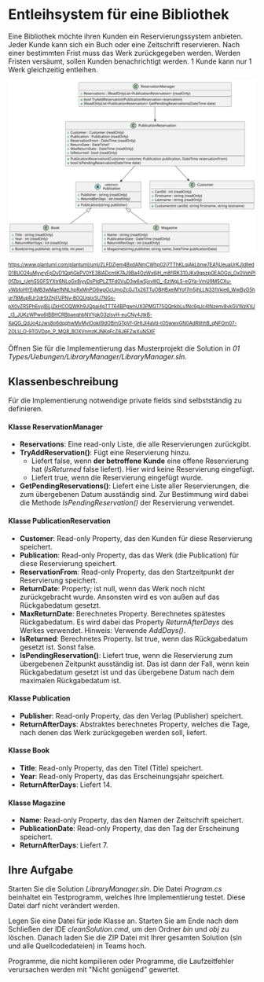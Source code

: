# Entleihsystem für eine Bibliothek

Eine Bibliothek möchte ihren Kunden ein Reservierungssystem anbieten. Jeder Kunde kann sich
ein Buch oder eine Zeitschrift reservieren. Nach einer bestimmten Frist muss das Werk
zurückgegeben werden. Werden Fristen versäumt, sollen Kunden benachrichtigt werden. 1 Kunde
kann nur 1 Werk gleichzeitig entleihen.

![](modell_1837.svg)

<small><sup>
https://www.plantuml.com/plantuml/uml/ZLFDZjem4BxdANmCWhp02j7TThKLqjAkLbnw7EA1jUeuaUrKJIdlledD18UO24uMyyryFpDvD1QqhGkPV0YE38lADcmlK7AJ9Ba4OzWx6jH_m8fIRK310JKx9gpzpOEAOGzi_Ox0VohPl0fZbs_rJehS5GFSYXtr6NLoGx8iyyDsPIdPLZTFd0VuD3w6wSjxvlllO_-EzWqL5-eGYa-VmU9M5CXu-vWbfoHYEijMB3wMaefNNLhpRxMnPO6wpOcUmoZcGJTx26TTuOBHBxeiMYof7m5jhLLN331Vkie6_WwByG5hur78MupRJr2drStZhjFUPNv-B0QUgijxSU7NGs-pX0vZRSPh6syjBiLjZkHCOQWKh9JQpai4pTTT64BPgwnUX3PMGT75QQnkbLu1Nc6gJc4INzenv8vkGVWzKVJ_I3_JUKzWPwo6tBBHCRBbaeghbNVYgkO3zIsvH-euCNy4JtkB-XaQG_QdJo4zJws8o6dqqhwMvMylOokil9dOBmGTpVf-GHtJI4aVd-tO5wwvGN0AdRIihhB_qNFOm07-2OLU_O-9TGVDqn_P_MQ8_BOXVnmzKJNKqFcZ6J6FZwXuNSXF
</sup></small>

Öffnen Sie für die Implementierung das Musterprojekt die Solution in *01 Types/Uebungen/LibraryManager/LibraryManager.sln*.

## Klassenbeschreibung

Für die Implementierung notwendige private fields sind selbstständig zu definieren.

#### Klasse ReservationManager

- **Reservations**: Eine read-only Liste, die alle Reservierungen zurückgibt.
- **TryAddReservation()**: Fügt eine Reservierung hinzu.
  - Liefert false, wenn **der betroffene Kunde** eine offene Reservierung hat (*IsReturned* false liefert).
    Hier wird keine Reservierung eingefügt.
  - Liefert true, wenn die Reservierung eingefügt wurde.
- **GetPendingReservations()**: Liefert eine Liste aller Reservierungen, die zum
  übergebenen Datum ausständig sind. Zur Bestimmung wird dabei die Methode
  *IsPendingReservation()* der Reservierung verwendet.

#### Klasse PublicationReservation

- **Customer**: Read-only Property, das den Kunden für diese Reservierung speichert.
- **Publication**: Read-only Property, das das Werk (die Publication) für diese Reservierung speichert.
- **ReservationFrom**: Read-only Property, das den Startzeitpunkt der Reservierung speichert.
- **ReturnDate**: Property; ist null, wenn das Werk noch nicht zurückgebracht wurde. Ansonsten
  wird es von außen auf das Rückgabedatum gesetzt.
- **MaxReturnDate**: Berechnetes Property. Berechnetes spätestes Rückgabedatum. Es wird dabei das 
  Property *ReturnAfterDays* des Werkes verwendet. Hinweis: Verwende *AddDays()*.
- **IsReturned**: Berechnetes Property. Ist true, wenn das Rückgabedatum gesetzt ist. Sonst false.
- **IsPendingReservation()**: Liefert true, wenn die Reservierung zum übergebenen Zeitpunkt
  ausständig ist. Das ist dann der Fall, wenn kein Rückgabedatum gesetzt ist und das
  übergebene Datum nach dem maximalen Rückgabedatum ist.

#### Klasse Publication

- **Publisher**: Read-only Property, das den Verlag (Publisher) speichert.
- **ReturnAfterDays**: Abstraktes berechnetes Property, welches die Tage, nach denen das Werk
  zurückgegeben werden soll, liefert.

#### Klasse Book

- **Title**: Read-only Property, das den Titel (Title) speichert.
- **Year**: Read-only Property, das das Erscheinungsjahr speichert.
- **ReturnAfterDays**: Liefert 14.

#### Klasse Magazine

- **Name**: Read-only Property, das den Namen der Zeitschrift speichert.
- **PublicationDate**: Read-only Property, das den Tag der Erscheinung speichert.
- **ReturnAfterDays**: Liefert 7.

## Ihre Aufgabe

Starten Sie die Solution *LibraryManager.sln*. Die Datei *Program.cs* beinhaltet ein Testprogramm,
welches Ihre Implementierung testet. Diese Datei darf nicht verändert werden.

Legen Sie eine Datei für jede Klasse an. Starten Sie am Ende nach dem Schließen der IDE *cleanSolution.cmd*, um den Ordner *bin* und *obj* zu löschen. Danach laden Sie die ZIP Datei
mit Ihrer gesamten Solution (sln und alle Quellcodedateien) in Teams hoch.

Programme, die nicht kompilieren oder Programme, die Laufzeitfehler verursachen werden mit
"Nicht genügend" gewertet.
